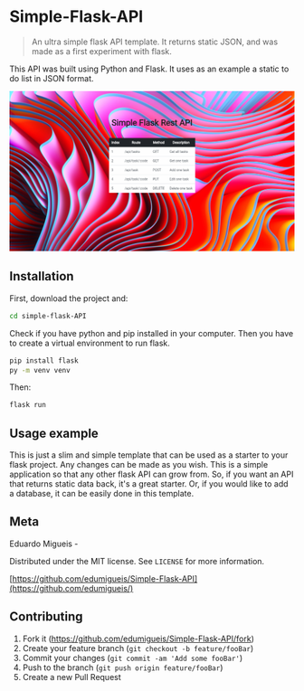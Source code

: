 # Simple-Flask-API
 >An ultra simple flask API template. It returns static JSON, and was made as a first experiment with flask.

This API was built using Python and Flask. It uses as an example a static to do list in JSON format.

![](header.png)

## Installation

First, download the project and:

```sh
cd simple-flask-API
```

Check if you have python and pip installed in your computer. Then you have to create a virtual environment to run flask.
```sh
pip install flask
py -m venv venv
```
Then:

```sh
flask run
```

## Usage example

This is just a slim and simple template that can be used as a starter to your flask project. Any changes can be made as you wish. This is a simple application so that any other flask API can grow from. So, if you want an API that returns static data back, it's a great starter. Or, if you would like to add a database, it can be easily done in this template.

## Meta

Eduardo Migueis -

Distributed under the MIT license. See ``LICENSE`` for more information.

[https://github.com/edumigueis/Simple-Flask-API](https://github.com/edumigueis/)

## Contributing

1. Fork it (<https://github.com/edumigueis/Simple-Flask-API/fork>)
2. Create your feature branch (`git checkout -b feature/fooBar`)
3. Commit your changes (`git commit -am 'Add some fooBar'`)
4. Push to the branch (`git push origin feature/fooBar`)
5. Create a new Pull Request

<!-- Markdown link & img dfn's -->
[npm-image]: https://img.shields.io/npm/v/datadog-metrics.svg?style=flat-square
[npm-url]: https://npmjs.org/package/datadog-metrics
[npm-downloads]: https://img.shields.io/npm/dm/datadog-metrics.svg?style=flat-square
[travis-image]: https://img.shields.io/travis/dbader/node-datadog-metrics/master.svg?style=flat-square
[travis-url]: https://travis-ci.org/dbader/node-datadog-metrics
[wiki]: https://github.com/yourname/yourproject/wiki
